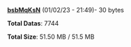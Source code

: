 [**bsbMqKsN**](/data/bsbMqKsN.txt) (01/02/23 - 21:49)- 30 bytes

**Total Datas**: 7744

**Total Size**: 51.50 MB / 51.5 MB